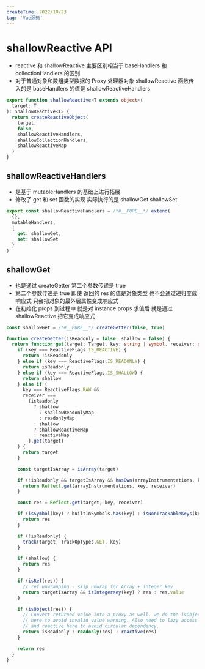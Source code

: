 ```yaml
---
createTime: 2022/10/23
tag: 'Vue源码'
---
```

# shallowReactive API

* reactive  和 shallowReactive 主要区别相当于 baseHandlers 和 collectionHandlers 的区别
* 对于普通对象和数组类型数据的 Proxy 处理器对象  shallowReactive 函数传入的是 baseHandlers 的值是  shallowReactiveHandlers

```ts
export function shallowReactive<T extends object>(
  target: T
): ShallowReactive<T> {
  return createReactiveObject(
    target,
    false,
    shallowReactiveHandlers,
    shallowCollectionHandlers,
    shallowReactiveMap
  )
}
```

## shallowReactiveHandlers

* 是基于 mutableHandlers 的基础上进行拓展
* 修改了 get 和 set 函数的实现  实际执行的是 shallowGet shallowSet

```ts
export const shallowReactiveHandlers = /*#__PURE__*/ extend(
  {},
  mutableHandlers,
  {
    get: shallowGet,
    set: shallowSet
  }
)

```

## shallowGet

* 也是通过  createGetter 第二个参数传递是 true
* 第二个参数传递是 true   即使 返回的 res 的值是对象类型 也不会通过递归变成响应式  只会把对象的最外层属性变成响应式
* 在初始化 props 到过程中  就是对 instance.props 求值后 就是通过 shallowReactive 把它变成响应式

```ts
const shallowGet = /*#__PURE__*/ createGetter(false, true)

function createGetter(isReadonly = false, shallow = false) {
  return function get(target: Target, key: string | symbol, receiver: object) {
    if (key === ReactiveFlags.IS_REACTIVE) {
      return !isReadonly
    } else if (key === ReactiveFlags.IS_READONLY) {
      return isReadonly
    } else if (key === ReactiveFlags.IS_SHALLOW) {
      return shallow
    } else if (
      key === ReactiveFlags.RAW &&
      receiver ===
        (isReadonly
          ? shallow
            ? shallowReadonlyMap
            : readonlyMap
          : shallow
          ? shallowReactiveMap
          : reactiveMap
        ).get(target)
    ) {
      return target
    }

    const targetIsArray = isArray(target)

    if (!isReadonly && targetIsArray && hasOwn(arrayInstrumentations, key)) {
      return Reflect.get(arrayInstrumentations, key, receiver)
    }

    const res = Reflect.get(target, key, receiver)

    if (isSymbol(key) ? builtInSymbols.has(key) : isNonTrackableKeys(key)) {
      return res
    }

    if (!isReadonly) {
      track(target, TrackOpTypes.GET, key)
    }

    if (shallow) {
      return res
    }

    if (isRef(res)) {
      // ref unwrapping - skip unwrap for Array + integer key.
      return targetIsArray && isIntegerKey(key) ? res : res.value
    }

    if (isObject(res)) {
      // Convert returned value into a proxy as well. we do the isObject check
      // here to avoid invalid value warning. Also need to lazy access readonly
      // and reactive here to avoid circular dependency.
      return isReadonly ? readonly(res) : reactive(res)
    }

    return res
  }
}
```
